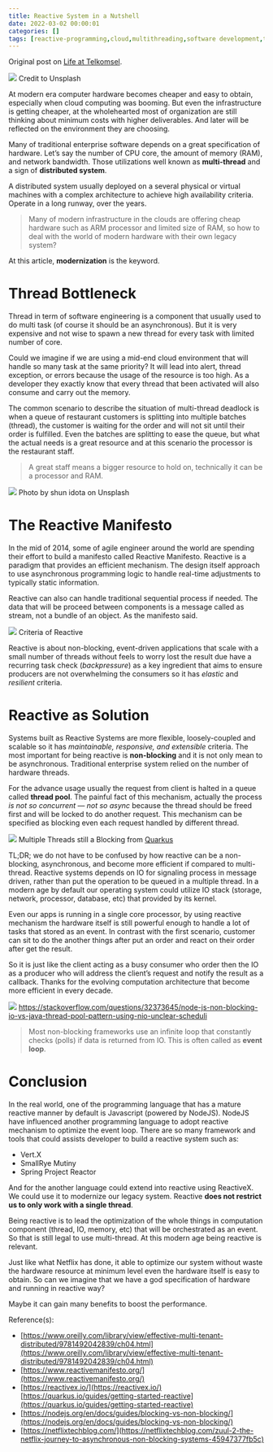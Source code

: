 ```yaml
---
title: Reactive System in a Nutshell
date: 2022-03-02 00:00:01
categories: []
tags: [reactive-programming,cloud,multithreading,software development,technology]     # TAG names should always be lowercase
---
```


Original post on [Life at Telkomsel](https://medium.com/life-at-telkomsel/reactive-system-in-a-nutshell-dd263889fe61).

![](https://images.unsplash.com/photo-1625315714730-d0830cd368bd?q=80&w=3132&auto=format&fit=crop&ixlib=rb-4.0.3&ixid=M3wxMjA3fDB8MHxwaG90by1wYWdlfHx8fGVufDB8fHx8fA%3D%3D)
Credit to Unsplash

At modern era computer hardware becomes cheaper and easy to obtain, especially when cloud computing was booming. But even the infrastructure is getting cheaper, at the wholehearted most of organization are still thinking about minimum costs with higher deliverables. And later will be reflected on the environment they are choosing.

Many of traditional enterprise software depends on a great specification of hardware. Let’s say the number of CPU core, the amount of memory (RAM), and network bandwidth. Those utilizations well known as **multi-thread** and a sign of **distributed system**.

A distributed system usually deployed on a several physical or virtual machines with a complex architecture to achieve high availability criteria. Operate in a long runway, over the years.

> Many of modern infrastructure in the clouds are offering cheap hardware such as ARM processor and limited size of RAM, so how to deal with the world of modern hardware with their own legacy system?

At this article, **modernization** is the keyword.

# Thread Bottleneck

Thread in term of software engineering is a component that usually used to do multi task (of course it should be an asynchronous). But it is very expensive and not wise to spawn a new thread for every task with limited number of core.

Could we imagine if we are using a mid-end cloud environment that will handle so many task at the same priority? It will lead into alert, thread exception, or errors because the usage of the resource is too high. As a developer they exactly know that every thread that been activated will also consume and carry out the memory.

The common scenario to describe the situation of multi-thread deadlock is when a queue of restaurant customers is splitting into multiple batches (thread), the customer is waiting for the order and will not sit until their order is fulfilled. Even the batches are splitting to ease the queue, but what the actual needs is a great resource and at this scenario the processor is the restaurant staff.

> A great staff means a bigger resource to hold on, technically it can be a processor and RAM.

![](https://images.unsplash.com/photo-1605776988089-105148e14767?q=80&w=2940&auto=format&fit=crop&ixlib=rb-4.0.3&ixid=M3wxMjA3fDB8MHxwaG90by1wYWdlfHx8fGVufDB8fHx8fA%3D%3D)
Photo by shun idota on Unsplash

# The Reactive Manifesto

In the mid of 2014, some of agile engineer around the world are spending their effort to build a manifesto called Reactive Manifesto. Reactive is a paradigm that provides an efficient mechanism. The design itself approach to use asynchronous programming logic to handle real-time adjustments to typically static information.

Reactive can also can handle traditional sequential process if needed. The data that will be proceed between components is a message called as stream, not a bundle of an object. As the manifesto said.

![](https://miro.medium.com/v2/resize:fit:1400/format:webp/1*hwlFyYj9nIqVPdM-lqNtdQ.png)
Criteria of Reactive

Reactive is about non-blocking, event-driven applications that scale with a small number of threads without feels to worry lost the result due have a recurring task check (_backpressure_) as a key ingredient that aims to ensure producers are not overwhelming the consumers so it has _elastic_ and _resilient_ criteria.

# Reactive as Solution

Systems built as Reactive Systems are more flexible, loosely-coupled and scalable so it has _maintainable, responsive, and extensible_ criteria. The most important for being reactive is **non-blocking** and it is not only mean to be asynchronous. Traditional enterprise system relied on the number of hardware threads.

For the advance usage usually the request from client is halted in a queue called **thread pool**. The painful fact of this mechanism, actually the process _is not so concurrent — not so async_ because the thread should be freed first and will be locked to do another request. This mechanism can be specified as blocking even each request handled by different thread.

![](https://miro.medium.com/v2/resize:fit:1400/format:webp/1*YukRI0yXppMMEnG4uA5qXw.png)
Multiple Threads still a Blocking from [Quarkus](https://quarkus.io/guides/getting-started-reactive)

TL;DR; we do not have to be confused by how reactive can be a non-blocking, asynchronous, and become more efficient if compared to multi-thread. Reactive systems depends on IO for signaling process in message driven, rather than put the operation to be queued in a multiple thread. In a modern age by default our operating system could utilize IO stack (storage, network, processor, database, etc) that provided by its kernel.

Even our apps is running in a single core processor, by using reactive mechanism the hardware itself is still powerful enough to handle a lot of tasks that stored as an event. In contrast with the first scenario, customer can sit to do the another things after put an order and react on their order after get the result.

So it is just like the client acting as a busy consumer who order then the IO as a producer who will address the client’s request and notify the result as a callback. Thanks for the evolving computation architecture that become more efficient in every decade.

![](https://miro.medium.com/v2/resize:fit:1276/format:webp/1*Te1HNFdDpgCn9ImQivtwRA.jpeg)
https://stackoverflow.com/questions/32373645/node-js-non-blocking-io-vs-java-thread-pool-pattern-using-nio-unclear-scheduli

> Most non-blocking frameworks use an infinite loop that constantly checks (polls) if data is returned from IO. This is often called as **event loop**.

# Conclusion

In the real world, one of the programming language that has a mature reactive manner by default is Javascript (powered by NodeJS). NodeJS have influenced another programming language to adopt reactive mechanism to optimize the event loop. There are so many framework and tools that could assists developer to build a reactive system such as:
- Vert.X
- SmallRye Mutiny
- Spring Project Reactor

And for the another language could extend into reactive using ReactiveX. We could use it to modernize our legacy system. Reactive **does not restrict us to only work with a single thread**.

Being reactive is to lead the optimization of the whole things in computation component (thread, IO, memory, etc) that will be orchestrated as an event. So that is still legal to use multi-thread. At this modern age being reactive is relevant.

Just like what Netflix has done, it able to optimize our system without waste the hardware resource at minimum level even the hardware itself is easy to obtain. So can we imagine that we have a god specification of hardware and running in reactive way?

Maybe it can gain many benefits to boost the performance.

Reference(s):
- [https://www.oreilly.com/library/view/effective-multi-tenant-distributed/9781492042839/ch04.html](https://www.oreilly.com/library/view/effective-multi-tenant-distributed/9781492042839/ch04.html)
- [https://www.reactivemanifesto.org/](https://www.reactivemanifesto.org/)
- [https://reactivex.io/](https://reactivex.io/)
[https://quarkus.io/guides/getting-started-reactive](https://quarkus.io/guides/getting-started-reactive)
- [https://nodejs.org/en/docs/guides/blocking-vs-non-blocking/](https://nodejs.org/en/docs/guides/blocking-vs-non-blocking/)
- [https://netflixtechblog.com/](https://netflixtechblog.com/zuul-2-the-netflix-journey-to-asynchronous-non-blocking-systems-45947377fb5c)
